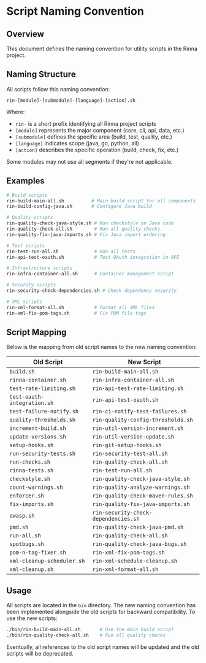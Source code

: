 # Script Naming Convention

## Overview

This document defines the naming convention for utility scripts in the Rinna project.

## Naming Structure

All scripts follow this naming convention:

```
rin-[module]-[submodule]-[language]-[action].sh
```

Where:
- `rin-` is a short prefix identifying all Rinna project scripts
- `[module]` represents the major component (core, cli, api, data, etc.)
- `[submodule]` defines the specific area (build, test, quality, etc.)
- `[language]` indicates scope (java, go, python, all)
- `[action]` describes the specific operation (build, check, fix, etc.)

Some modules may not use all segments if they're not applicable.

## Examples

```bash
# Build scripts
rin-build-main-all.sh          # Main build script for all components
rin-build-config-java.sh       # Configure Java build

# Quality scripts
rin-quality-check-java-style.sh # Run checkstyle on Java code
rin-quality-check-all.sh        # Run all quality checks
rin-quality-fix-java-imports.sh # Fix Java import ordering

# Test scripts
rin-test-run-all.sh             # Run all tests
rin-api-test-oauth.sh           # Test OAuth integration in API

# Infrastructure scripts
rin-infra-container-all.sh      # Container management script

# Security scripts
rin-security-check-dependencies.sh # Check dependency security

# XML scripts
rin-xml-format-all.sh           # Format all XML files
rin-xml-fix-pom-tags.sh         # Fix POM file tags
```

## Script Mapping

Below is the mapping from old script names to the new naming convention:

| Old Script | New Script |
|------------|------------|
| `build.sh` | `rin-build-main-all.sh` |
| `rinna-container.sh` | `rin-infra-container-all.sh` |
| `test-rate-limiting.sh` | `rin-api-test-rate-limiting.sh` |
| `test-oauth-integration.sh` | `rin-api-test-oauth.sh` |
| `test-failure-notify.sh` | `rin-ci-notify-test-failures.sh` |
| `quality-thresholds.sh` | `rin-quality-config-thresholds.sh` |
| `increment-build.sh` | `rin-util-version-increment.sh` |
| `update-versions.sh` | `rin-util-version-update.sh` |
| `setup-hooks.sh` | `rin-git-setup-hooks.sh` |
| `run-security-tests.sh` | `rin-security-test-all.sh` |
| `run-checks.sh` | `rin-quality-check-all.sh` |
| `rinna-tests.sh` | `rin-test-run-all.sh` |
| `checkstyle.sh` | `rin-quality-check-java-style.sh` |
| `count-warnings.sh` | `rin-quality-analyze-warnings.sh` |
| `enforcer.sh` | `rin-quality-check-maven-rules.sh` |
| `fix-imports.sh` | `rin-quality-fix-java-imports.sh` |
| `owasp.sh` | `rin-security-check-dependencies.sh` |
| `pmd.sh` | `rin-quality-check-java-pmd.sh` |
| `run-all.sh` | `rin-quality-check-all.sh` |
| `spotbugs.sh` | `rin-quality-check-java-bugs.sh` |
| `pom-n-tag-fixer.sh` | `rin-xml-fix-pom-tags.sh` |
| `xml-cleanup-scheduler.sh` | `rin-xml-schedule-cleanup.sh` |
| `xml-cleanup.sh` | `rin-xml-format-all.sh` |

## Usage

All scripts are located in the `bin` directory. The new naming convention has been implemented alongside the old scripts for backward compatibility. To use the new scripts:

```bash
./bin/rin-build-main-all.sh       # Use the main build script
./bin/rin-quality-check-all.sh    # Run all quality checks
```

Eventually, all references to the old script names will be updated and the old scripts will be deprecated.
